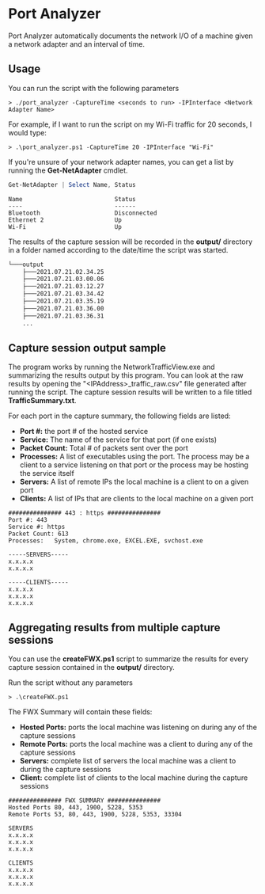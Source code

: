 
# Port Analyzer 

Port Analyzer automatically documents the network I/O of a machine given a network adapter and an interval of time.  

## Usage

You can run the script with the following parameters

```
> ./port_analyzer -CaptureTime <seconds to run> -IPInterface <Network Adapter Name>
```
For example, if I want to run the script on my Wi-Fi traffic for 20 seconds, I would type:

```
> .\port_analyzer.ps1 -CaptureTime 20 -IPInterface "Wi-Fi"
``` 

If you're unsure of your network adapter names, you can get a list by running the **Get-NetAdapter** cmdlet.

```Powershell
Get-NetAdapter | Select Name, Status
```

```
Name 						  Status 
---- 						  ------  
Bluetooth					  Disconnected 
Ethernet 2 					  Up 
Wi-Fi 						  Up
```

The results of the capture session will be recorded in the **output/** directory in a folder named according to the date/time the script was started.
```bash
└───output
    ├───2021.07.21.02.34.25
    ├───2021.07.21.03.00.06
    ├───2021.07.21.03.12.27
    ├───2021.07.21.03.34.42
    ├───2021.07.21.03.35.19
    ├───2021.07.21.03.36.00
    ├───2021.07.21.03.36.31
    ...
```

## Capture session output sample

The program works by running the NetworkTrafficView.exe and summarizing the results output by this program. You can look at the raw results by opening the "\<IPAddress\>\_traffic_raw.csv" file generated after running the script. The capture session results will be written to a file titled **TrafficSummary.txt**.

For each port in the capture summary, the following fields are listed:
- **Port #:** the port # of the hosted service
- **Service:** The name of the service for that port (if one exists)
- **Packet Count:** Total # of packets sent over the port
- **Processes:** A list of executables using the port. The process may be a client to a service listening on that port or the process may be hosting the service itself
- **Servers:** A list of remote IPs the local machine is a client to on a given port
- **Clients:** A list of IPs that are clients to the local machine on a given port

```
############### 443 : https ###############
Port #: 443
Service #: https
Packet Count: 613
Processes:   System, chrome.exe, EXCEL.EXE, svchost.exe

-----SERVERS-----
x.x.x.x
x.x.x.x

-----CLIENTS-----
x.x.x.x
x.x.x.x
x.x.x.x

```

## Aggregating results from multiple capture sessions 

You can use the **createFWX.ps1** script to summarize the results for every capture session contained in the **output/** directory. 

Run the script without any parameters

```
> .\createFWX.ps1
```

The FWX Summary will contain these fields:
- **Hosted Ports:** ports the local machine was listening on during any of the capture sessions 
- **Remote Ports:** ports the local machine was a client to during any of the capture sessions
- **Servers:** complete list of servers the local machine was a client to during the capture sessions
- **Client:** complete list of clients to the local machine during the capture sessions

```
############### FWX SUMMARY ###############
Hosted Ports 80, 443, 1900, 5228, 5353
Remote Ports 53, 80, 443, 1900, 5228, 5353, 33304

SERVERS
x.x.x.x
x.x.x.x
x.x.x.x

CLIENTS
x.x.x.x
x.x.x.x
x.x.x.x


```
